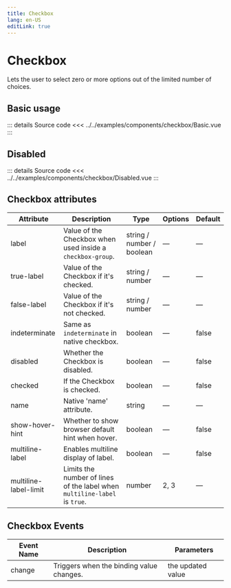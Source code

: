 ```yaml
---
title: Checkbox
lang: en-US
editLink: true
---
```


# Checkbox

Lets the user to select zero or more options out of the limited number of choices.

## Basic usage

<BasicCheckbox />

::: details Source code
<<< ../../examples/components/checkbox/Basic.vue
:::

## Disabled

<DisabledCheckbox />

::: details Source code
<<< ../../examples/components/checkbox/Disabled.vue
:::

## Checkbox attributes

| Attribute              | Description                                                               | Type                      | Options | Default |
|------------------------|---------------------------------------------------------------------------|---------------------------|---------|---------|
| label                  | Value of the Checkbox when used inside a `checkbox-group`.                 | string / number / boolean | —       | —       |
| true-label             | Value of the Checkbox if it's checked.                                     | string / number           | —       | —       |
| false-label            | Value of the Checkbox if it's not checked.                                 | string / number           | —       | —       |
| indeterminate          | Same as `indeterminate` in native checkbox.                                | boolean                   | —       | false   |
| disabled               | Whether the Checkbox is disabled.                                          | boolean                   | —       | false   |
| checked                | If the Checkbox is checked.                                                | boolean                   | —       | false   |
| name                   | Native 'name' attribute.                                                   | string                    | —       | —       |
| show-hover-hint        | Whether to show browser default hint when hover.                           | boolean                   | —       | false   |
| multiline-label        | Enables multiline display of label.                                        | boolean                   | —       | false   |
| multiline-label-limit  | Limits the number of lines of the label when `multiline-label` is `true`. | number                    | 2, 3    | —       |

## Checkbox Events

| Event Name | Description                             | Parameters        |
|------------|-----------------------------------------|-------------------|
| change     | Triggers when the binding value changes. | the updated value |

<script setup>
  import BasicCheckbox from 'examples/components/checkbox/Basic.vue';
  import DisabledCheckbox from 'examples/components/checkbox/Disabled.vue';
</script>
